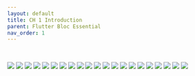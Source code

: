 ```yaml
---
layout: default
title: CH 1 Introduction
parent: Flutter Bloc Essential
nav_order: 1
---
```


<br>

![](/images/Tutorial+Structure-page-001.jpg)
![](/images/Tutorial+Structure-page-002.jpg)
![](/images/Tutorial+Structure-page-003.jpg)
![](/images/Tutorial+Structure-page-004.jpg)
![](/images/Tutorial+Structure-page-005.jpg)
![](/images/Tutorial+Structure-page-006.jpg)
![](/images/Tutorial+Structure-page-007.jpg)
![](/images/Tutorial+Structure-page-008.jpg)
![](/images/Tutorial+Structure-page-009.jpg)
![](/images/Tutorial+Structure-page-010.jpg)
![](/images/Tutorial+Structure-page-011.jpg)
![](/images/Tutorial+Structure-page-012.jpg)
![](/images/Tutorial+Structure-page-013.jpg)
![](/images/Tutorial+Structure-page-014.jpg)
![](/images/Tutorial+Structure-page-015.jpg)
![](/images/Tutorial+Structure-page-016.jpg)
![](/images/Tutorial+Structure-page-017.jpg)
![](/images/Tutorial+Structure-page-018.jpg)
![](/images/Tutorial+Structure-page-019.jpg)
![](/images/Tutorial+Structure-page-020.jpg)
![](/images/Tutorial+Structure-page-021.jpg)